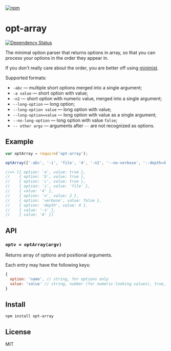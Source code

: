 [![npm](https://nodei.co/npm/opt-array.png)](https://nodei.co/npm/opt-array/)

# opt-array

[![Dependency Status][david-badge]][david]

The minimal option parser that returns options in array, so that you can process your options in the order they appear in.

If you don't really care about the order, you are better off using [minimist](http://npm.im/minimist).

Supported formats:

- `-abc` — multiple short options merged into a single argument;
- `-a value` — short option with value;
- `-n2` — short option with numeric value, merged into a single argument;
- `--long-option` — long option;
- `--long-option value` — long option with value;
- `--long-option=value` — long option with value as a single argument;
- `--no-long-option` — long option with value `false`;
- `-- other args` — arguments after `--` are not recognized as options.

[david]: https://david-dm.org/eush77/opt-array
[david-badge]: https://david-dm.org/eush77/opt-array.png

## Example

```js
var optArray = require('opt-array');

optArray(['-abc', '-i', 'file', '4', '-n2', '--no-verbose', '--depth=4', '--', '-s', 'A'])

//=> [{ option: 'a', value: true },
//    { option: 'b', value: true },
//    { option: 'c', value: true },
//    { option: 'i', value: 'file' },
//    { value: '4' },
//    { option: 'n', value: 2 },
//    { option: 'verbose', value: false },
//    { option: 'depth', value: 4 },
//    { value: '-s' },
//    { value: 'A' }]
```

## API

### `optv = optArray(argv)`

Returns array of options and positional arguments.

Each entry may have the following keys:

```js
{
  option: 'name', // string, for options only
  value: 'value' // string, number (for numeric-looking values), true, or false
}
```

## Install

```
npm install opt-array
```

## License

MIT
